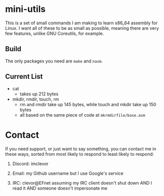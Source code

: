 # mini-utils
This is a set of small commands I am making to learn x86_64 assembly for Linux.
I want all of these to be as small as possible, meaning there are very few features, unlike GNU Coreutils, for example.

## Build
The only packages you need are `make` and `nasm`.

## Current List
- cat
	- takes up 212 bytes
- mkdir, rmdir, touch, rm
	- rm and rmdir take up 145 bytes, while touch and mkdir take up 150 bytes
	- all based on the same piece of code at `mkrmdirfile/base.asm`

# Contact
If you need support, or just want to say something, you can contact me in these ways, sorted from most likely to respond to least likely to respond:
1. Discord: imclevor

2. Email: my Github username but I use Google's service

3. IRC: clevor@EFnet assuming my IRC client doesn't shut down AND I read it AND someone doesn't impersonate me

